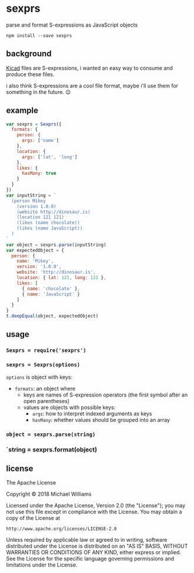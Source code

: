# sexprs

parse and format S-expressions as JavaScript objects

```shell
npm install --save sexprs
```

## background

[Kicad](http://kicad-pcb.org/) files are S-expressions, i wanted an easy way to consume and produce these files.

i also think S-expressions are a cool file format, maybe i'll use them for something in the future. :wink:

## example

```js
var sexprs = Sexprs({
  formats: {
    person: {
      args: ['name']
    },
    location: {
      args: ['lat', 'long']
    },
    likes: {
      hasMany: true
    }
  }
})
var inputString = `
  (person Mikey
    (version 1.0.0)
    (website http://dinosaur.is)
    (location 121 121)
    (likes (name chocolate))
    (likes (name JavaScript))
  )
`
var object = sexprs.parse(inputString)
var expectedObject = {
  person: {
    name: 'Mikey',
    version: '1.0.0',
    website: 'http://dinosaur.is',
    location: { lat: 121, long: 121 },
    likes: [
      { name: 'chocolate' },
      { name: 'JavaScript' }
    ]
  }
}
t.deepEqual(object, expectedObject)
```

## usage

### `Sexprs = require('sexprs')`

### `sexprs = Sexprs(options)`

`options` is object with keys:

- `formats`: an object where
  - keys are names of S-expression operators (the first symbol after an open parentheses)
  - values are objects with possible keys:
    - `args`: how to interpret indexed arguments as keys
    - `hasMany`: whether values should be grouped into an array

### `object = sexprs.parse(string)`

### `string = sexprs.format(object)

## license

The Apache License

Copyright &copy; 2018 Michael Williams

Licensed under the Apache License, Version 2.0 (the "License");
you may not use this file except in compliance with the License.
You may obtain a copy of the License at

    http://www.apache.org/licenses/LICENSE-2.0

Unless required by applicable law or agreed to in writing, software
distributed under the License is distributed on an "AS IS" BASIS,
WITHOUT WARRANTIES OR CONDITIONS OF ANY KIND, either express or implied.
See the License for the specific language governing permissions and
limitations under the License.
